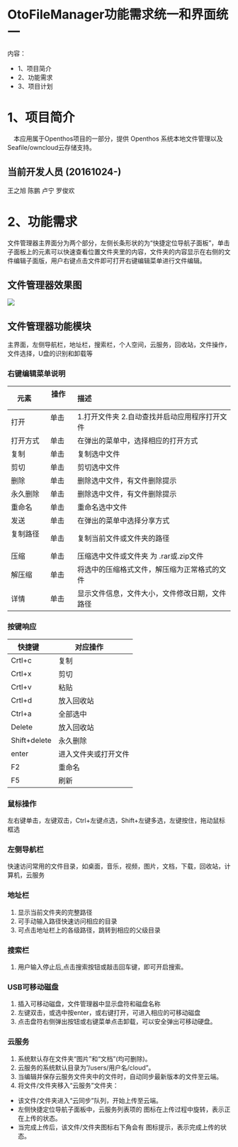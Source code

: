 # OtoFileManager功能需求统一和界面统一

内容：

* 1、项目简介
* 2、功能需求
* 3、项目计划

# 1、项目简介
　本应用属于Openthos项目的一部分，提供 Openthos 系统本地文件管理以及Seafile/owncloud云存储支持。

## 当前开发人员 (20161024-)
  王之旭 陈鹏 卢宁 罗俊欢 
 
# 2、功能需求

文件管理器主界面分为两个部分，左侧长条形状的为“快捷定位导航子面板”，单击子面板上的元素可以快速查看位置文件夹里的内容，文件夹的内容显示在右侧的文件编辑子面版，用户右键点击文件即可打开右键编辑菜单进行文件编辑。

## 文件管理器效果图

![](../master/pic/filemanager.png)
## 文件管理器功能模块

主界面，左侧导航栏，地址栏，搜索栏，个人空间，云服务，回收站，文件操作，文件选择，U盘的识别和卸载等	
### 右键编辑菜单说明

| 元素     | 操作      | 描述      |
| ---- |-------    |:---------| 
| 打开      | 单击    | 1.打开文件夹 2.自动查找并启动应用程序打开文件     |
| 打开方式   | 单击    | 在弹出的菜单中，选择相应的打开方式 |
| 复制	      | 单击	| 复制选中文件     |
| 剪切       | 单击   | 剪切选中文件     |
| 删除	      | 单击  | 删除选中文件，有文件删除提示     |
| 永久删除	  | 单击  | 删除选中文件，有文件删除提示     |
| 重命名      | 单击   | 重命名选中文件     |
| 发送        | 单击   | 在弹出的菜单中选择分享方式 |
| 复制路径     | 单击   | 复制当前文件或文件夹的路径     |
| 压缩	     | 单击	  | 压缩选中文件或文件夹 为 .rar或.zip文件    |
| 解压缩     | 单击    | 将选中的压缩格式文件，解压缩为正常格式的文件 |
| 详情       | 单击   | 显示文件信息，文件大小，文件修改日期，文件路径     |

### 按键响应

| 快捷键     | 对应操作       |
| ----      |-------       |
| Crtl+c	      | 复制                   |
| Crtl+x		     | 剪切	                 |
| Crtl+v	       | 粘贴	                 |
| Crtl+d	       | 放入回收站	           |
| Ctrl+a         | 全部选中              |
| Delete		     | 放入回收站		         |
| Shift+delete   | 永久删除	              |
| enter          | 进入文件夹或打开文件     |
| F2	           | 重命名                 |
| F5	           | 刷新	                  |


### 鼠标操作
左右键单击，左键双击，Ctrl+左键点选，Shift+左键多选，左键按住，拖动鼠标框选

### 左侧导航栏
快速访问常用的文件目录，如桌面，音乐，视频，图片，文档，下载，回收站，计算机，云服务
### 地址栏

1. 显示当前文件夹的完整路径
2. 可手动输入路径快速访问相应的目录
3. 可点击地址栏上的各级路径，跳转到相应的父级目录
### 搜索栏

1. 用户输入停止后,点击搜索按钮或敲击回车键，即可开启搜索。

### USB可移动磁盘
1. 插入可移动磁盘，文件管理器中显示盘符和磁盘名称
2. 左键双击，或选中按enter，或右键打开，可进入相应的可移动磁盘
2. 点击盘符右侧弹出按钮或右键菜单点击卸载，可以安全弹出可移动硬盘。

### 云服务

1. 系统默认存在文件夹“图片”和“文档”(均可删除)。
2. 云服务的系统默认目录为”/users/用户名/cloud”。
3. 当编辑并保存云服务文件夹中的文件时，自动同步最新版本的文件至云端。
4. 将文件/文件夹移入“云服务”文件夹：

  -	该文件/文件夹进入“云同步”队列，开始上传至云端。
  -	左侧快捷定位导航子面板中，云服务列表项的   图标在上传过程中旋转，表示正在上传的状态。
  -	当完成上传后，该文件/文件夹图标右下角会有   图标提示，表示完成上传的状态。 
